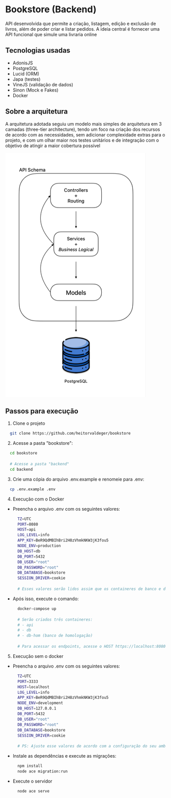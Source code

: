 # Bookstore (Backend)

API desenvolvida que permite a criação, listagem, edição e exclusão de livros, além de poder criar e listar pedidos. A ideia central é fornecer uma API funcional que simule uma livraria online

## Tecnologias usadas
- AdonisJS
- PostgreSQL
- Lucid (ORM)
- Japa (testes)
- VineJS (validação de dados)
- Sinon (Mock e Fakes)
- Docker

## Sobre a arquitetura
A arquitetura adotada seguiu um modelo mais simples de arquitetura em 3 camadas (three-tier architecture), tendo um foco na criação dos recursos de acordo com as necessidades, sem adicionar complexidade extras para o projeto, e com um olhar maior nos testes unitários e de integração com o objetivo de atingir a maior cobertura possível

![alt text](architecture.png)

## Passos para execução

1. Clone o projeto
  ```bash
    git clone https://github.com/heitorvaldeger/bookstore
  ```

2. Acesse a pasta "bookstore":
  ```bash
    cd bookstore

    # Acesse a pasta "backend"
    cd backend
  ```

3. Crie uma cópia do arquivo .env.example e renomeie para .env:
  ```bash
    cp .env.example .env
  ```

4. Execução com o Docker
  - Preencha o arquivo .env com os seguintes valores:
    ```bash
      TZ=UTC
      PORT=8080
      HOST=api
      LOG_LEVEL=info
      APP_KEY=BeR9QdMBIhBri2H8zVhmkNKW3jK3fou5
      NODE_ENV=production
      DB_HOST=db
      DB_PORT=5432
      DB_USER="root"
      DB_PASSWORD="root"
      DB_DATABASE=bookstore
      SESSION_DRIVER=cookie

      # Esses valores serão lidos assim que os containeres de banco e da API forem criados
    ```

  - Após isso, execute o comando:
    ```bash
      docker-compose up

      # Serão criados três containeres:
      # - api
      # - db
      # - db-hom (banco de homologação)

      # Para acessar os endpoints, acesse o HOST https://localhost:8080
    ```

5. Execução sem o docker
  - Preencha o arquivo .env com os seguintes valores:
    ```bash
      TZ=UTC
      PORT=3333
      HOST=localhost
      LOG_LEVEL=info
      APP_KEY=BeR9QdMBIhBri2H8zVhmkNKW3jK3fou5
      NODE_ENV=development
      DB_HOST=127.0.0.1
      DB_PORT=5432
      DB_USER="root"
      DB_PASSWORD="root"
      DB_DATABASE=bookstore
      SESSION_DRIVER=cookie

      # PS: Ajuste esse valores de acordo com a configuração do seu ambiente, além de ser necessário a criação do banco e passar as credenciais corretamente
    ```

  - Instale as dependências e execute as migrações:
    ```bash
      npm install
      node ace migration:run
    ```

  - Execute o servidor
    ```bash
      node ace serve
    ```